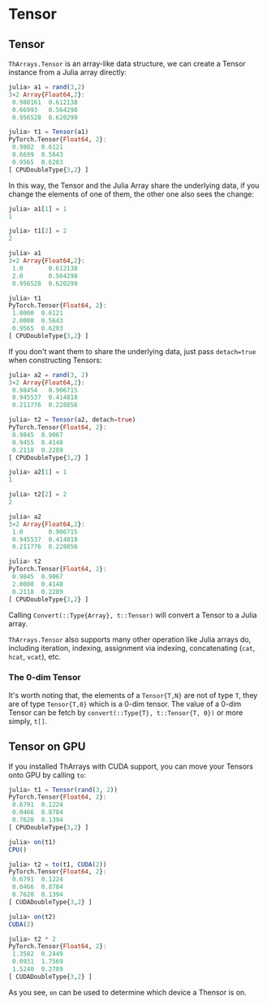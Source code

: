 # Tensor

## Tensor

`ThArrays.Tensor` is an array-like data structure, we can create a
Tensor instance from a Julia array directly:

```julia
julia> a1 = rand(3,2)
3×2 Array{Float64,2}:
 0.980161  0.612138
 0.66993   0.564298
 0.956528  0.620299

julia> t1 = Tensor(a1)
PyTorch.Tensor{Float64, 2}:
 0.9802  0.6121
 0.6699  0.5643
 0.9565  0.6203
[ CPUDoubleType{3,2} ]

```

In this way, the Tensor and the Julia Array share the underlying data,
if you change the elements of one of them, the other one also sees the
change:

```julia
julia> a1[1] = 1
1

julia> t1[2] = 2
2

julia> a1
3×2 Array{Float64,2}:
 1.0       0.612138
 2.0       0.564298
 0.956528  0.620299

julia> t1
PyTorch.Tensor{Float64, 2}:
 1.0000  0.6121
 2.0000  0.5643
 0.9565  0.6203
[ CPUDoubleType{3,2} ]

```

If you don't want them to share the underlying data, just pass
`detach=true` when constructing Tensors:

```julia
julia> a2 = rand(3, 2)
3×2 Array{Float64,2}:
 0.98454   0.906715
 0.945537  0.414818
 0.211776  0.228856

julia> t2 = Tensor(a2, detach=true)
PyTorch.Tensor{Float64, 2}:
 0.9845  0.9067
 0.9455  0.4148
 0.2118  0.2289
[ CPUDoubleType{3,2} ]

julia> a2[1] = 1
1

julia> t2[2] = 2
2

julia> a2
3×2 Array{Float64,2}:
 1.0       0.906715
 0.945537  0.414818
 0.211776  0.228856

julia> t2
PyTorch.Tensor{Float64, 2}:
 0.9845  0.9067
 2.0000  0.4148
 0.2118  0.2289
[ CPUDoubleType{3,2} ]

```

Calling `Convert(::Type{Array}, t::Tensor)` will convert a Tensor to a
Julia array.

`ThArrays.Tensor` also supports many other operation like Julia arrays
do, including iteration, indexing, assignment via indexing,
concatenating (`cat`, `hcat`, `vcat`), etc.

### The 0-dim Tensor

It's worth noting that, the elements of a `Tensor{T,N}` are not of
type `T`, they are of type `Tensor{T,0}` which is a 0-dim tensor. The
value of a 0-dim Tensor can be fetch by `convert(::Type{T},
t::Tensor{T, 0})` or more simply, `t[]`.

## Tensor on GPU

If you installed ThArrays with CUDA support, you can move your Tensors
onto GPU by calling `to`:

```julia
julia> t1 = Tensor(rand(3, 2))
PyTorch.Tensor{Float64, 2}:
 0.6791  0.1224
 0.0466  0.8784
 0.7620  0.1394
[ CPUDoubleType{3,2} ]

julia> on(t1)
CPU()

julia> t2 = to(t1, CUDA(2))
PyTorch.Tensor{Float64, 2}:
 0.6791  0.1224
 0.0466  0.8784
 0.7620  0.1394
[ CUDADoubleType{3,2} ]

julia> on(t2)
CUDA(2)

julia> t2 * 2
PyTorch.Tensor{Float64, 2}:
 1.3582  0.2449
 0.0931  1.7569
 1.5240  0.2789
[ CUDADoubleType{3,2} ]

```

As you see, `on` can be used to determine which device a Thensor is
on.

<!-- Local Variables: -->
<!-- mode: markdown -->
<!-- mode: auto-fill -->
<!-- End: -->
